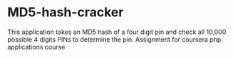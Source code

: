 # MD5-hash-cracker
This application takes an MD5 hash of a four digit pin and check all 10,000 possible 4 digits PINs to determine the pin.
Assignment for coursera php applications course
